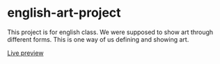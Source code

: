 # english-art-project
This project is for english class. We were supposed to show art through different forms. This is one way of us defining and showing art.

[Live preview](https://sturmente.github.io/english-art-project/)
